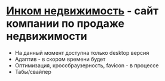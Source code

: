 # [Инком недвижимость](https://m1arsen.github.io/Incom/) - сайт компании по продаже недвижимости
- На данный момент доступна только desktop версия
- Адаптив - в скором времени будет
- Оптимизация, кроссбраузерность, favicon - в процессе
- Табы/свайпер
